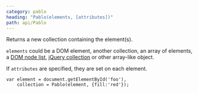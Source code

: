 ```yaml
---
category: pablo
heading: "Pablo(elements, [attributes])"
path: api/Pablo
---
```



Returns a new collection containing the element(s).

`elements` could be a DOM element, another collection, an array of elements, a [DOM node list][nodelist], [jQuery collection][jquery-collection] or other array-like object.

If `attributes` are specified, they are set on each element.

    var element = document.getElementById('foo'),
        collection = Pablo(element, {fill:'red'});


[nodelist]: https://developer.mozilla.org/docs/Web/API/NodeList
[jquery-collection]: http://api.jquery.com/jQuery/